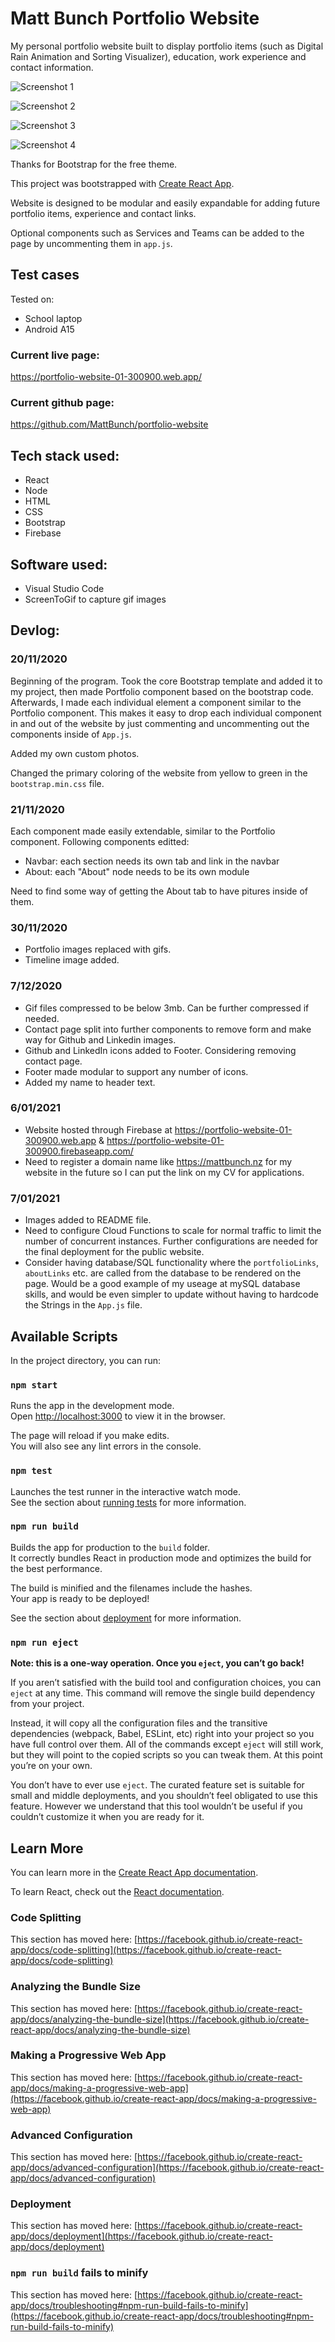 # Matt Bunch Portfolio Website

My personal portfolio website built to display portfolio items (such as Digital Rain Animation and Sorting Visualizer), education, work experience and contact information.

![Screenshot 1](https://i.ibb.co/dD9RpLB/Screenshot1.png?raw=true "Screenshot1")

![Screenshot 2](https://i.ibb.co/zH9gn95/Screenshot2.png?raw=true "Screenshot2")

![Screenshot 3](https://i.ibb.co/yPbGy8y/Screenshot3.png?raw=true "Screenshot3")

![Screenshot 4](https://i.ibb.co/s3rh8Fk/Screenshot4.png.png?raw=true "Screenshot4")

Thanks for Bootstrap for the free theme.

This project was bootstrapped with [Create React App](https://github.com/facebook/create-react-app).

Website is designed to be modular and easily expandable for adding future portfolio items, experience and contact links.

Optional components such as Services and Teams can be added to the page by uncommenting them in `app.js`.

## Test cases

Tested on:

- School laptop
- Android A15

### Current live page:

https://portfolio-website-01-300900.web.app/

### Current github page:

https://github.com/MattBunch/portfolio-website

## Tech stack used:

- React
- Node
- HTML
- CSS
- Bootstrap
- Firebase

## Software used:

- Visual Studio Code
- ScreenToGif to capture gif images

## Devlog:

### 20/11/2020

Beginning of the program. Took the core Bootstrap template and added it to my project, then made Portfolio component based on the bootstrap code. Afterwards, I made each individual element a component similar to the Portfolio component. This makes it easy to drop each individual component in and out of the website by just commenting and uncommenting out the components inside of `App.js`.

Added my own custom photos.

Changed the primary coloring of the website from yellow to green in the `bootstrap.min.css` file.

### 21/11/2020

Each component made easily extendable, similar to the Portfolio component. Following components editted:

- Navbar: each section needs its own tab and link in the navbar
- About: each "About" node needs to be its own module

Need to find some way of getting the About tab to have pitures inside of them.

### 30/11/2020

- Portfolio images replaced with gifs.
- Timeline image added.

### 7/12/2020

- Gif files compressed to be below 3mb. Can be further compressed if needed.
- Contact page split into further components to remove form and make way for Github and Linkedin images.
- Github and LinkedIn icons added to Footer. Considering removing contact page.
- Footer made modular to support any number of icons.
- Added my name to header text.

### 6/01/2021

- Website hosted through Firebase at https://portfolio-website-01-300900.web.app & https://portfolio-website-01-300900.firebaseapp.com/
- Need to register a domain name like https://mattbunch.nz for my website in the future so I can put the link on my CV for applications.

### 7/01/2021

- Images added to README file.
- Need to configure Cloud Functions to scale for normal traffic to limit the number of concurrent instances. Further configurations are needed for the final deployment for the public website.
- Consider having database/SQL functionality where the `portfolioLinks`, `aboutLinks` etc. are called from the database to be rendered on the page. Would be a good example of my useage at mySQL database skills, and would be even simpler to update without having to hardcode the Strings in the `App.js` file.

## Available Scripts

In the project directory, you can run:

### `npm start`

Runs the app in the development mode.\
Open [http://localhost:3000](http://localhost:3000) to view it in the browser.

The page will reload if you make edits.\
You will also see any lint errors in the console.

### `npm test`

Launches the test runner in the interactive watch mode.\
See the section about [running tests](https://facebook.github.io/create-react-app/docs/running-tests) for more information.

### `npm run build`

Builds the app for production to the `build` folder.\
It correctly bundles React in production mode and optimizes the build for the best performance.

The build is minified and the filenames include the hashes.\
Your app is ready to be deployed!

See the section about [deployment](https://facebook.github.io/create-react-app/docs/deployment) for more information.

### `npm run eject`

**Note: this is a one-way operation. Once you `eject`, you can’t go back!**

If you aren’t satisfied with the build tool and configuration choices, you can `eject` at any time. This command will remove the single build dependency from your project.

Instead, it will copy all the configuration files and the transitive dependencies (webpack, Babel, ESLint, etc) right into your project so you have full control over them. All of the commands except `eject` will still work, but they will point to the copied scripts so you can tweak them. At this point you’re on your own.

You don’t have to ever use `eject`. The curated feature set is suitable for small and middle deployments, and you shouldn’t feel obligated to use this feature. However we understand that this tool wouldn’t be useful if you couldn’t customize it when you are ready for it.

## Learn More

You can learn more in the [Create React App documentation](https://facebook.github.io/create-react-app/docs/getting-started).

To learn React, check out the [React documentation](https://reactjs.org/).

### Code Splitting

This section has moved here: [https://facebook.github.io/create-react-app/docs/code-splitting](https://facebook.github.io/create-react-app/docs/code-splitting)

### Analyzing the Bundle Size

This section has moved here: [https://facebook.github.io/create-react-app/docs/analyzing-the-bundle-size](https://facebook.github.io/create-react-app/docs/analyzing-the-bundle-size)

### Making a Progressive Web App

This section has moved here: [https://facebook.github.io/create-react-app/docs/making-a-progressive-web-app](https://facebook.github.io/create-react-app/docs/making-a-progressive-web-app)

### Advanced Configuration

This section has moved here: [https://facebook.github.io/create-react-app/docs/advanced-configuration](https://facebook.github.io/create-react-app/docs/advanced-configuration)

### Deployment

This section has moved here: [https://facebook.github.io/create-react-app/docs/deployment](https://facebook.github.io/create-react-app/docs/deployment)

### `npm run build` fails to minify

This section has moved here: [https://facebook.github.io/create-react-app/docs/troubleshooting#npm-run-build-fails-to-minify](https://facebook.github.io/create-react-app/docs/troubleshooting#npm-run-build-fails-to-minify)
